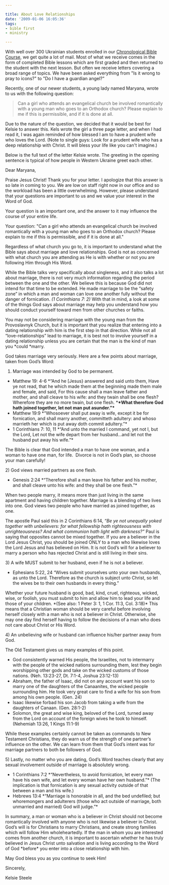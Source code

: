 ```yaml
---

title: About Love Relationships
date: '2009-01-06 16:05:36'
tags:
- bible first
- ministry

---
```


With well over 300 Ukrainian students enrolled in our <a href="http://www.euroteamoutreach.org/index.php?p=cbc" target="_blank">Chronological Bible Course</a>, we get quite a lot of mail. Most of what we receive comes in the form of completed Bible lessons which are first graded and then returned to the student with the next lesson. But often we receive letters covering a broad range of topics. We have been asked everything from "Is it wrong to pray to icons?" to "Do I have a guardian angel?"

Recently, one of our newer students, a young lady named Maryana, wrote to us with the following question:
<blockquote>Can a girl who attends an evangelical church be involved romantically with a young man who goes to an Orthodox church? Please explain to me if this is permissible, and if it is done at all.</blockquote>
Due to the nature of the question, we decided that it would be best for Kelsie to answer this. Kels wrote the girl a three page letter, and when I had read it, I was again reminded of how blessed I am to have a prudent wife who loves the Lord. (Note to single guys: Look for a prudent wife who has a deep relationship with Christ. It will bless your life like you can't imagine.)

Below is the full text of the letter Kelsie wrote. The greeting in the opening sentence is typical of how people in Western Ukraine greet each other.

Dear Maryana,

<span>Praise Jesus Christ! Thank you for your letter. I apologize that this answer is so late in coming to you. We are low on staff right now in our office and so the workload has been a little overwhelming. However, please understand that your questions are important to us and we value your interest in the Word of God.</span>

<span>Your question is an important one, and the answer to it may influence the course of your entire life.</span>

<span>Your question: "Can a girl who attends an evangelical church be involved romantically with a young man who goes to an Orthodox church? Please explain to me if this is permissible, and if it is done at all."</span>

<span>Regardless of what church you go to, it is important to understand what the Bible says about marriage and love relationships. God is not as concerned with what church you are attending as He is with whether or not you are following Him through His Word.</span>

<span>While the Bible talks very specifically about singleness, and it also talks a lot about marriage, there is not very much information regarding the period between the one and the other. We believe this is because God did not intend for that time to be extended. He made marriage to be the “safety zone” in which a man and woman can love one another fully without the danger of fornication. *(1 Corinthians 7: 2)* With that in mind, a look at some of the things God says about marriage may help you understand how you should conduct yourself toward men from other churches or faiths. </span>

<span>You may not be considering marriage with the young man from the Provoslavnyk Church, but it is important that you realize that entering into a dating relationship with him is the first step in that direction. While not all “love-relationships” lead to marriage, it is best not to involve yourself in a dating relationship unless you are certain that the man is the kind of man you *could *marry.</span>

<span>God takes marriage very seriously. Here are a few points about marriage, taken from God’s Word:</span>

1) Marriage was intended by God to be permanent.
<ul>
	<li>Matthew 19: 4-6 *“And he [Jesus} answered and said unto them, Have ye not read, that he which made them at the beginning made them male and female, and said, For this cause shall a man leave father and mother, and shall cleave to his wife: and they twain shall be one flesh? Wherefore they are no more twain, but one flesh. *<strong>*What therefore God hath joined together, let not man put asunder.”*</strong></li>
	<li>Matthew 19:9 *“Whosoever shall put away is wife, except it be for fornication, and shall marry another, committeth adultery: and whoso marrieth her which is put away doth commit adultery.”*</li>
	<li>1 Corinthians 7: 10, 11 *“And unto the married I command, yet not I, but the Lord, Let not the wife depart from her husband…and let not the husband put away his wife.”*</li>
</ul>
<span>The Bible is clear that God intended a man to have one woman, and a woman to have one man, for life.  Divorce is not in God’s plan, so choose your man carefully!</span>

<span>2) God views married partners as one flesh.</span>
<ul>
	<li>Genesis 2:24 *“Therefore shall a man leave his father and his mother, and shall cleave unto his wife: and they shall be one flesh.”*</li>
</ul>
<span>When two people marry, it means more than just living in the same apartment and having children together. Marriage is a blending of two lives into one. God views two people who have married as joined together, as one.</span>

<span>The apostle Paul said this in 2 Corinthians 6:14, *“Be ye not unequally yoked together with unbelievers: for what fellowship hath righteousness with unrighteousness? And what communion hath light with darkness?”* Paul is saying that opposites cannot be mixed together. If you are a believer in the Lord Jesus Christ, you should be joined ONLY to a man who likewise loves the Lord Jesus and has believed on Him. It is not God’s will for a believer to marry a person who has rejected Christ and is still living in their sins.</span>

<span>3) A wife MUST submit to her husband, even if he is not a believer.</span>
<ul>
	<li>Ephesians 5:22, 24 “Wives submit yourselves unto your own husbands, as unto the Lord. Therefore as the church is subject unto Christ, so let the wives be to their own husbands in every thing.”</li>
</ul>
<span>Whether your future husband is good, bad, kind, cruel, righteous, wicked, wise, or foolish, you must submit to him and allow him to lead your life and those of your children. *(See also: 1 Peter 3: 1, 1 Cor. 11:3, Col. 3:18)* This means that a Christian woman should be very careful before involving herself closely with a man who is not a believer in Christ. Otherwise, she may one day find herself having to follow the decisions of a man who does not care about Christ or His Word.</span>

<span>4) An unbelieving wife or husband can influence his/her partner away from God.</span>

<span>The Old Testament gives us many examples of this point. </span>
<ul>
	<li>God consistently warned His people, the Israelites, not to intermarry with the people of the wicked nations surrounding them, lest they begin worshipping other gods and take on the wicked customs of those nations. (Neh. 13:23-27, Dt. 7:1-4, Joshua 23:12-13)</li>
	<li>Abraham, the father of Isaac, did not on any account want his son to marry one of the daughters of the Canaanites, the wicked people surrounding him. He took very great care to find a wife for his son from among his own people. (Gen. 24)</li>
	<li>Isaac likewise forbad his son Jacob from taking a wife from the daughters of Canaan. (Gen. 28:1-2)</li>
	<li>Solomon, the great and wise king, beloved of the Lord, turned away from the Lord on account of the foreign wives he took to himself. (Nehemiah 13:26, 1 Kings 11:1-9)</li>
</ul>
<span>While these examples certainly cannot be taken as commands to New Testament Christians, they do warn us of the strength of one partner’s influence on the other. We can learn from them that God’s intent was for marriage partners to both be followers of God.</span>

<span>5) Lastly, no matter who you are dating, God’s Word teaches clearly that any sexual involvement outside of marriage is absolutely wrong. </span>
<ul>
	<li>1 Corinthians 7:2 *“Nevertheless, to avoid fornication, let every man have his own wife, and let every woman have her own husband.”* (The implication is that fornication is any sexual activity outside of that between a man and his wife.)</li>
	<li>Hebrews 13:4 *“Marriage is honorable in all, and the bed undefiled; but whoremongers and adulterers (those who act outside of marriage, both unmarried and married) God will judge.”*</li>
</ul>
<span>In summary, a man or woman who is a believer in Christ should not become romantically involved with anyone who is not likewise a believer in Christ. God’s will is for Christians to marry Christians, and create strong families which will follow Him wholeheartedly. If the man in whom you are interested comes from another church, it is important to ascertain whether he has truly believed in Jesus Christ unto salvation and is living according to the Word of God *before* you enter into a close relationship with him.</span>

<span>May God bless you as you continue to seek Him!</span>

<span>Sincerely,</span>

<span>Kelsie Steele</span>
